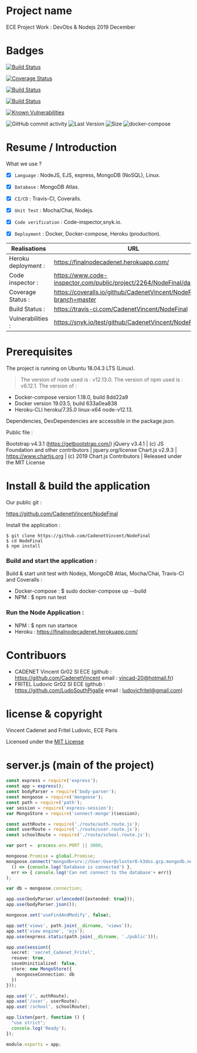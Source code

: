 # Project name #

ECE Project Work : DevObs & Nodejs 2019 December

# Badges #

[![Build Status](https://travis-ci.com/CadenetVincent/NodeFinal.svg?branch=master)](https://travis-ci.com/CadenetVincent/NodeFinal)

[![Coverage Status](https://coveralls.io/repos/github/CadenetVincent/NodeFinal/badge.svg?branch=master)](https://coveralls.io/github/CadenetVincent/NodeFinal?branch=master)

[![Build Status](https://www.code-inspector.com/project/2264/status/svg)](https://www.code-inspector.com/public/project/2264/NodeFinal/dashboard)

[![Build Status](https://www.code-inspector.com/project/2264/score/svg)](https://www.code-inspector.com/public/project/2264/NodeFinal/dashboard)

<a href="https://snyk.io/test/github/CadenetVincent/NodeFinal?targetFile=package.json"><img src="https://snyk.io/test/github/CadenetVincent/NodeFinal/badge.svg?targetFile=package.json" alt="Known Vulnerabilities" data-canonical-src="https://snyk.io/test/github/CadenetVincent/NodeFinal?targetFile=package.json" style="max-width:100%;"></a>

<img alt="GitHub commit activity" src="https://img.shields.io/github/commit-activity/y/CadenetVincent/NodeFinal">
<img alt="Last Version" src="https://img.shields.io/github/package-json/v/CadenetVincent/NodeFinal">
<img alt="Size" src="https://img.shields.io/github/languages/code-size/CadenetVincent/NodeFinal">
<img alt="docker-compose" src="https://img.shields.io/badge/docker--compose-mongo%20atlas%20%2B%20node-blueviolet">

# Resume / Introduction #

What we use ? 

- [x] `Language` : NodeJS, EJS, express, MongoDB (NoSQL), Linux.
- [x] `Database` : MongoDB Atlas.
- [x] `CI/CD` : Travis-CI, Coveralls. 
- [x] `Unit Test` : Mocha/Chai, Nodejs. 
- [x] `Code verification` : Code-inspector,snyk.io.
- [x] `Deployment` : Docker, Docker-compose, Heroku (production).


| Realisations | URL |
|---------|-------|
| Heroku deployment :  | https://finalnodecadenet.herokuapp.com/ |
| Code inspector : | https://www.code-inspector.com/public/project/2264/NodeFinal/dashboard |
| Coverage Status : | https://coveralls.io/github/CadenetVincent/NodeFinal?branch=master |
| Build Status : | https://travis-ci.com/CadenetVincent/NodeFinal |
| Vulnerabilities : | https://snyk.io/test/github/CadenetVincent/NodeFinal |

# Prerequisites #

The project is running on Ubuntu 18.04.3 LTS (Linux).

> The version of node used is : v12.13.0.
The version of npm used is : v6.12.1.
The version of :
- Docker-compose version 1.18.0, build 8dd22a9
- Docker version 19.03.5, build 633a0ea838
- Heroku-CLI heroku/7.35.0 linux-x64 node-v12.13.

Dependencies, DevDependencies are accessible in the package.json.

Public file :

Bootstrap v4.3.1 (https://getbootstrap.com/)
jQuery v3.4.1 | (c) JS Foundation and other contributors | jquery.org/license 
Chart.js v2.9.3 | https://www.chartjs.org | (c) 2019 Chart.js Contributors | Released under the MIT License

# Install & build the application #

Our public git :

https://github.com/CadenetVincent/NodeFinal

Install the application :

    $ git clone https://github.com/CadenetVincent/NodeFinal
    $ cd NodeFinal
    $ npm install

### Build and start the application : 

Build & start unit test with Nodejs, MongoDB Atlas, Mocha/Chai, Travis-CI and Coveralls : 

- Docker-compose : 
$ sudo docker-compose up --build
- NPM : 
$ npm run test

### Run the Node Application : 

- NPM : 
$ npm run startece
- Heroku : https://finalnodecadenet.herokuapp.com/

# Contribuors #

- CADENET Vincent Gr02 SI ECE (github : https://github.com/CadenetVincent email : vincad-20@hotmail.fr)
- FRITEL Ludovic Gr02 SI ECE (github : https://github.com/LudoSouthPigalle email : ludovicfritel@gmail.com)

# license & copyright #

Vincent Cadenet and Fritel Ludovic, ECE Paris

Licensed under the [MIT License](LICENSE)

# server.js (main of the project) #

```typescript
const express = require('express');
const app = express();
const bodyParser = require('body-parser');
const mongoose = require('mongoose');
const path = require('path');
var session = require('express-session');
var MongoStore = require('connect-mongo')(session);

const authRoute = require('./route/auth.route.js');
const userRoute = require('./route/user.route.js');
const schoolRoute = require('./route/school.route.js');

var port =  process.env.PORT || 3000;

mongoose.Promise = global.Promise;
mongoose.connect("mongodb+srv://User:User@cluster0-k3dxs.gcp.mongodb.net/ececadenetfritel", { useNewUrlParser: true }).then(
  () => {console.log('Database is connected') },
  err => { console.log('Can not connect to the database'+ err)}
);

var db = mongoose.connection;

app.use(bodyParser.urlencoded({extended: true}));
app.use(bodyParser.json());

mongoose.set('useFindAndModify', false);

app.set('views', path.join(__dirname, 'views'));
app.set('view engine', 'ejs');
app.use(express.static(path.join(__dirname, './public')));

app.use(session({
  secret: 'secret_Cadenet_Fritel',
  resave: true,
  saveUninitialized: false,
  store: new MongoStore({
    mongooseConnection: db
  })
}));

app.use('/', authRoute);
app.use('/user', userRoute);
app.use('/school', schoolRoute);

app.listen(port, function () {
  "use strict";
  console.log('Ready');
});

module.exports = app;

```





